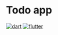 # Todo app
[![dart](https://img.shields.io/badge/Dart-2DB6F5?style=for-the-badge&logo=dart&logoColor=FFFFFF)](https://dart.dev/)
[![flutter](https://img.shields.io/badge/Flutter-60C8F7?style=for-the-badge&logo=flutter&logoColor=FFFFFF)](https://flutter.dev/)